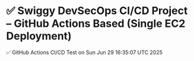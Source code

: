 # ✅ Swiggy DevSecOps CI/CD Project – GitHub Actions Based (Single EC2 Deployment)
✅ GitHub Actions CI/CD Test on Sun Jun 29 16:35:07 UTC 2025
